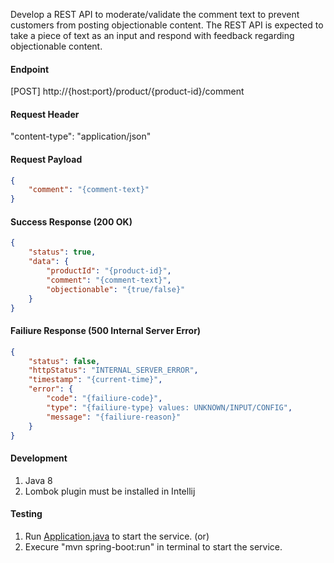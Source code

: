 Develop a REST API to moderate/validate the comment text to prevent customers from posting objectionable content. The REST API is expected to take a piece of text as an input and respond with feedback regarding objectionable content.

#### Endpoint
[POST] http://{host:port}/product/{product-id}/comment

#### Request Header
"content-type": "application/json"

#### Request Payload
```json
{
    "comment": "{comment-text}"
}
```
#### Success Response (200 OK)
```json
{
    "status": true,
    "data": {
        "productId": "{product-id}",
        "comment": "{comment-text}",
        "objectionable": "{true/false}"
    }
}
```
#### Failiure Response (500 Internal Server Error)
```json
{
    "status": false,
    "httpStatus": "INTERNAL_SERVER_ERROR",
    "timestamp": "{current-time}",
    "error": {
        "code": "{failiure-code}",
        "type": "{failiure-type} values: UNKNOWN/INPUT/CONFIG",
        "message": "{failiure-reason}"
    }
}
```

#### Development

1. Java 8
2. Lombok plugin must be installed in Intellij

#### Testing
1. Run [Application.java](https://github.com/ran-jit/product-service/blob/master/src/main/java/com/product/Application.java) to start the service. (or)
2. Execure "mvn spring-boot:run" in terminal to start the service.


